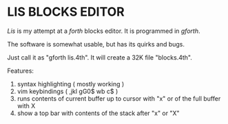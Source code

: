 # LIS BLOCKS EDITOR

*Lis* is my attempt at a *forth* blocks editor. It is programmed in *gforth*.

The software is somewhat usable, but has its quirks and bugs.

Just call it as "gforth lis.4th". It will create a 32K file "blocks.4th".

Features:
1) syntax highlighting ( mostly working )
2) vim keybindings ( ,jkl gG0$ wb c$ ) 
3) runs contents of current buffer up to cursor with "x"
   or of the full buffer with X
4) show a top bar with contents of the stack after "x" or "X"
